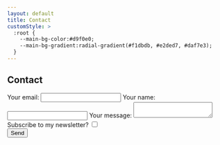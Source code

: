```yaml
---
layout: default
title: Contact
customStyle: >
  :root {
    --main-bg-color:#d9f0e0;
    --main-bg-gradient:radial-gradient(#f1dbdb, #e2ded7, #daf7e3);
  }
---
```


## Contact

<form
  action="https://api.web3forms.com/submit"
  method="POST"
  >
  <input type="hidden" name="access_key" value="47f55eaf-d8a8-4806-930c-3daf52ca0a47">
  <input type="hidden" name="subject" value="submission from contact form on palomakop.tv">
  <label>
    Your email:
    <input type="email" name="email" required>
  </label>
  <label>
    Your name:
    <input type="text" name="name" required>
  </label>
  <label>
    Your message:
    <textarea name="message" required></textarea>
  </label>
  <label>
    Subscribe to my newsletter?
    <input type="checkbox" name="mailing-list">
  </label>
  <input type="checkbox" name="botcheck" class="hidden" style="display: none;" aria-hidden="true">
    <div class="h-captcha" data-captcha="true" data-theme="dark"></div>
  <input type="hidden" name="redirect" value="https://palomakop.tv/contact/submitted">
  <button type="submit">Send</button>
</form>

<script src="https://web3forms.com/client/script.js" async defer></script>

